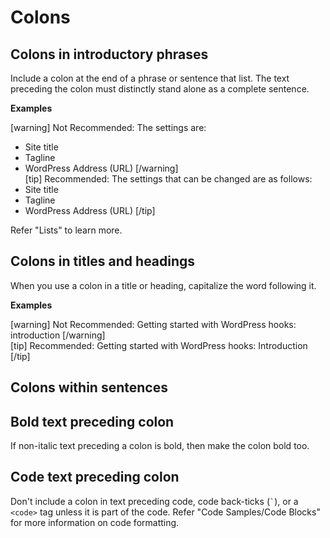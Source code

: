 # Colons

## Colons in introductory phrases

Include a colon at the end of a phrase or sentence that list. The text preceding the colon must distinctly stand alone as a complete sentence.

**Examples**  

[warning]
Not Recommended: The settings are:
- Site title
- Tagline
- WordPress Address (URL)
[/warning]  
[tip]
Recommended: The settings that can be changed are as follows:
- Site title
- Tagline
- WordPress Address (URL)
[/tip]

Refer "Lists" to learn more.

## Colons in titles and headings

When you use a colon in a title or heading, capitalize the word following it.

**Examples**  

[warning] Not Recommended: Getting started with WordPress hooks: introduction [/warning]  
[tip] Recommended: Getting started with WordPress hooks: Introduction [/tip]

## Colons within sentences


## Bold text preceding colon

If non-italic text preceding a colon is bold, then make the colon bold too.

## Code text preceding colon

Don't include a colon in text preceding code, code back-ticks (``` ` ```), or a `<code>` tag unless it is part of the code.
Refer "Code Samples/Code Blocks" for more information on code formatting.
